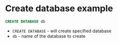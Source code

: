 # Create database example

```sql
CREATE DATABASE db
```

- `CREATE DATABASE` - will create specified database
- `db` - name of the database to create


